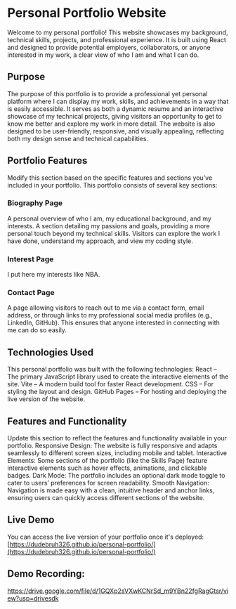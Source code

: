 # Personal Portfolio Website
Welcome to my personal portfolio! This website showcases my background, technical skills, projects, and professional experience. It is built using React and designed to provide potential employers, collaborators, or anyone interested in my work, a clear view of who I am and what I can do.

## Purpose
The purpose of this portfolio is to provide a professional yet personal platform where I can display my work, skills, and achievements in a way that is easily accessible. It serves as both a dynamic resume and an interactive showcase of my technical projects, giving visitors an opportunity to get to know me better and explore my work in more detail. The website is also designed to be user-friendly, responsive, and visually appealing, reflecting both my design sense and technical capabilities.


## Portfolio Features
Modify this section based on the specific features and sections you've included in your portfolio.
This portfolio consists of several key sections:

### Biography Page
A personal overview of who I am, my educational background, and my interests.
A section detailing my passions and goals, providing a more personal touch beyond my technical skills.
Visitors can explore the work I have done, understand my approach, and view my coding style.
### Interest Page
I put here my interests like NBA. 
###  Contact Page
A page allowing visitors to reach out to me via a contact form, email address, or through links to my professional social media profiles (e.g., LinkedIn, GitHub).
This ensures that anyone interested in connecting with me can do so easily.

## Technologies Used
This personal portfolio was built with the following technologies:
React – The primary JavaScript library used to create the interactive elements of the site.
Vite – A modern build tool for faster React development.
CSS – For styling the layout and design.
GitHub Pages – For hosting and deploying the live version of the website.

## Features and Functionality
Update this section to reflect the features and functionality available in your portfolio.
Responsive Design: The website is fully responsive and adapts seamlessly to different screen sizes, including mobile and tablet.
Interactive Elements: Some sections of the portfolio (like the Skills Page) feature interactive elements such as hover effects, animations, and clickable badges.
Dark Mode: The portfolio includes an optional dark mode toggle to cater to users’ preferences for screen readability.
Smooth Navigation: Navigation is made easy with a clean, intuitive header and anchor links, ensuring users can quickly access different sections of the website.


## Live Demo
You can access the live version of your portfolio once it's deployed:
[https://dudebruh326.github.io/personal-portfolio/](https://dudebruh326.github.io/personal-portfolio/)

## Demo Recording:

[https://drive.google.com/file/d/1GQXp2sVXwKCNrSd_m9YBn22fgRagGtsr/view?usp=drivesdk ](https://drive.google.com/file/d/1GQXp2sVXwKCNrSd_m9YBn22fgRagGtsr/view?usp=drivesdk )



